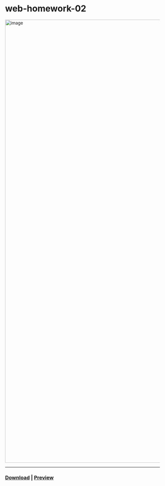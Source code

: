 # web-homework-02

<img width="1437" alt="image" src="https://user-images.githubusercontent.com/111915039/223159990-b91c3644-44f8-4ecc-b62d-40444f7b76b4.png">
<hr>

### [Download](https://github.com/blackscriptt/web-homework-02/archive/refs/heads/main.zip) | [Preview](https://blackscriptt.github.io/web-homework/homeworks/homework-02/index.html)
